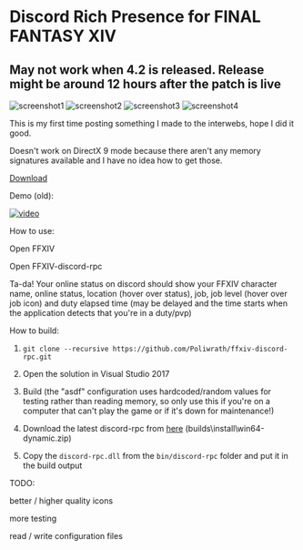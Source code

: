 # Discord Rich Presence for FINAL FANTASY XIV

## May not work when 4.2 is released. Release might be around 12 hours after the patch is live

![screenshot1](https://i.imgur.com/O3ykoPj.png)
![screenshot2](https://i.imgur.com/rg9KWGO.png)
![screenshot3](https://i.imgur.com/WlULdui.png)
![screenshot4](https://i.imgur.com/TxXtOuI.png)

This is my first time posting something I made to the interwebs, hope I did it good. 

Doesn't work on DirectX 9 mode because there aren't any memory signatures available and I have no idea how to get those.

[Download](https://github.com/Poliwrath/ffxiv-discord-rpc/releases/latest)

Demo (old):

[![video](https://img.youtube.com/vi/GBYuvp6H5ak/0.jpg)](https://www.youtube.com/watch?v=GBYuvp6H5ak)

How to use:

Open FFXIV

Open FFXIV-discord-rpc

Ta-da! Your online status on discord should show your FFXIV character name, online status, location (hover over status), job, job level (hover over job icon) and duty elapsed time (may be delayed and the time starts when the application detects that you're in a duty/pvp)

How to build:

1. ```git clone --recursive https://github.com/Poliwrath/ffxiv-discord-rpc.git```

2. Open the solution in Visual Studio 2017

3. Build (the "asdf" configuration uses hardcoded/random values for testing rather than reading memory, so only use this if you're on a computer that can't play the game or if it's down for maintenance!)

4. Download the latest discord-rpc from [here](https://ci.appveyor.com/project/crmarsh/discord-rpc/build/artifacts) (builds\install\win64-dynamic.zip)

5. Copy the ```discord-rpc.dll``` from the ```bin/discord-rpc``` folder and put it in the build output

TODO:

better / higher quality icons

more testing

read / write configuration files